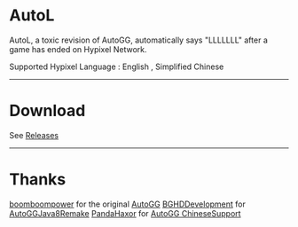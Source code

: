 # AutoL
AutoL, a toxic revision of AutoGG, automatically says "LLLLLLL" after a game has ended on Hypixel Network.

Supported Hypixel Language : English , Simplified Chinese

------------

# Download
See [Releases][1]

------------

# Thanks
[boomboompower][2] for the original [AutoGG][3] 
[BGHDDevelopment][4] for [AutoGGJava8Remake][5] 
[PandaHaxor][6] for [AutoGG ChineseSupport][7]

  [1]: https://github.com/GalaxyMonster424/AutoL/releases
  [2]: https://github.com/boomboompower
  [3]: https://github.com/boomboompower/AutoGG
  [4]: https://github.com/BGHDDevelopment
  [5]: https://github.com/BGHDDevelopment/AutoGGJava8Remake
  [6]: https://github.com/PandaHaxor
  [7]: https://github.com/PandaHaxor/AutoGG_ChineseSupport